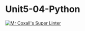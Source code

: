 # Unit5-04-Python
[![Mr Coxall's Super Linter](https://github.com/ICS3U-Programming-MinabB/Unit5-04-Python/workflows/Mr%20Coxall's%20Super%20Linter/badge.svg)](https://github.com/ICS3U-Programming-MinabB/Unit5-04-Python/actions/)
